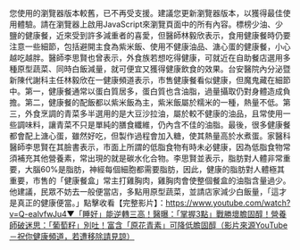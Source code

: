 您使用的瀏覽器版本較舊，已不再受支援。建議您更新瀏覽器版本，以獲得最佳使用體驗。請在瀏覽器上啟用JavaScript來瀏覽頁面中的所有內容。標榜少油、少鹽的健康餐，近來受到許多減重者的喜愛，但醫師林毅欣表示，食用健康餐時仍要注意一些細節，包括避開主食為紫米飯、使用不健康油品、溏心蛋的健康餐，小心越吃越胖。醫師李思賢也曾表示，外食族若想吃得健康，可就近在自助餐店選用多種原型蔬菜、同時白飯減量，就可便宜又獲得健康飲食的效果。台安醫院內分泌暨新陳代謝科主任林毅欣在一健康頻道表示，市售健康餐看似健康，但魔鬼藏在細節中。第一，健康餐通常以蛋白質居多，蛋白質也含油脂，過量攝取仍對身體造成負擔。第二，健康餐的配飯都以紫米飯為主，紫米飯屬於糯米的一種，熱量不低。第三，外食烹調的青菜多半選用的是大豆沙拉油，屬於較不健康的油品，且常使用一些調味料，讓青菜不只是單純的膳食纖維，仍內含不佳的油脂。最後，很多健康餐都會配上溏心蛋，雖然好吃，但製作過程會加入糖，使其熱量高於水煮蛋。家醫科醫師李思賢在其臉書表示，市面上所謂的低脂食物有時未必健康，因為低脂食物常須補充其他營養素，常出現的就是碳水化合物。李思賢並表示，脂肪對人體非常重要，大腦60%是脂肪，神經每個細胞都需要脂肪，因此，健康的脂肪對人體極其重要，市售的「健康餐盒」常主打雞胸肉，雞胸肉會使整個餐盒的油脂含量過少。他建議，民眾不妨去一般便當店，多點用原型蔬菜，並請店家減少白飯量，「這才是真正的健康便當。」點擊收看【完整影片】：https://www.youtube.com/watch?v=Q-ealvfwJu4▼「睡好」能逆轉三高！醫曝：「掌握3點」戰勝壞膽固醇！營養師破迷思：「葡萄籽」別吐！富含「原花青素」可降低膽固醇（影片來源YouTube－祝你健康頻道，若遭移除請見諒）